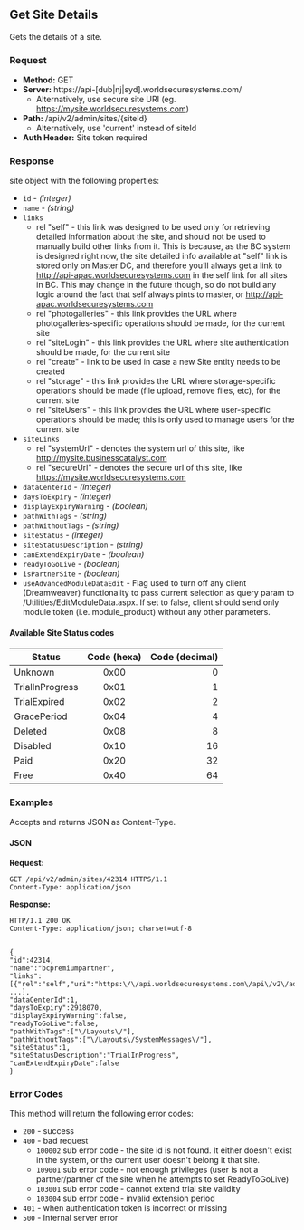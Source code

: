 ## Get Site Details

Gets the details of a site.

### Request

* **Method:** GET
* **Server:** https://api-[dub|nj|syd].worldsecuresystems.com/
  * Alternatively, use secure site URI (eg. https://mysite.worldsecuresystems.com)
* **Path:** /api/v2/admin/sites/{siteId}
	* Alternatively, use 'current' instead of siteId
* **Auth Header:** Site token required

### Response

site object with the following properties:
* `id` - *(integer)*
* `name` - *(string)*
* `links`
	* rel "self" - this link was designed to be used only for retrieving detailed information about the site, and should not be used to manually build other links from it. This is because, as the BC system is designed right now, the site detailed info available at "self" link is stored only on Master DC, and therefore you’ll always get a link to http://api-apac.worldsecuresystems.com in the self link for all sites in BC. This may change in the future though, so do not build any logic around the fact that self always pints to master, or http://api-apac.worldsecuresystems.com
	* rel "photogalleries" - this link provides the URL where photogalleries-specific operations should be made, for the current site
	* rel "siteLogin" - this link provides the URL where site authentication should be made, for the current site
	* rel "create" - link to be used in case a new Site entity needs to be created
	* rel "storage" - this link provides the URL where storage-specific operations should be made (file upload, remove files, etc), for the current site
	* rel "siteUsers" - this link provides the URL where user-specific operations should be made; this is only used to manage users for the current site
* `siteLinks`
	* rel "systemUrl" - denotes the system url of this site, like http://mysite.businesscatalyst.com
	* rel "secureUrl" - denotes the secure url of this site, like https://mysite.worldsecuresystems.com
* `dataCenterId` - *(integer)*
* `daysToExpiry` - *(integer)*
* `displayExpiryWarning` - *(boolean)*
* `pathWithTags` - *(string)*
* `pathWithoutTags` - *(string)*
* `siteStatus` - *(integer)*
* `siteStatusDescription` - *(string)*
* `canExtendExpiryDate` - *(boolean)*
* `readyToGoLive` - *(boolean)*
* `isPartnerSite` - *(boolean)*
* `useAdvancedModuleDataEdit` - Flag used to turn off any client (Dreamweaver) functionality to pass current selection as query param to /Utilities/EditModuleData.aspx. If set to false, client should send only module token (i.e. module_product) without any other parameters.

#### Available Site Status codes ####


| Status          | Code (hexa)   | Code (decimal) |
| -------------   |:-------------:| --------------:|
| Unknown         | 0x00		  | 0              |
| TrialInProgress | 0x01		  | 1              |
| TrialExpired	  | 0x02		  | 2              |
| GracePeriod     | 0x04		  | 4              |
| Deleted         | 0x08		  | 8              |
| Disabled        | 0x10		  | 16             |
| Paid			  | 0x20		  | 32             |
| Free			  | 0x40		  | 64             |

### Examples

Accepts and returns JSON as Content-Type.

#### JSON

**Request:**
~~~
GET /api/v2/admin/sites/42314 HTTPS/1.1
Content-Type: application/json
~~~

**Response:**
~~~
HTTP/1.1 200 OK
Content-Type: application/json; charset=utf-8
 
 
{
"id":42314,
"name":"bcpremiumpartner",
"links":[{"rel":"self","uri":"https:\/\/api.worldsecuresystems.com\/api\/v2\/admin\/sites\/42314"}, ...],
"dataCenterId":1,
"daysToExpiry":2918070,
"displayExpiryWarning":false,
"readyToGoLive":false,
"pathWithTags":["\/Layouts\/"],
"pathWithoutTags":["\/Layouts\/SystemMessages\/"],
"siteStatus":1,
"siteStatusDescription":"TrialInProgress",
"canExtendExpiryDate":false
}
~~~

### Error Codes

This method will return the following error codes:

* `200` - success
* `400` - bad request
	* `100002` sub error code - the site id is not found. It either doesn't exist in the system, or the current user doesn't belong it that site.
	* `109001` sub error code - not enough privileges (user is not a partner/partner of the site when he attempts to set ReadyToGoLive)
	* `103001` sub error code - cannot extend trial site validity
	* `103004` sub error code - invalid extension period
* `401` - when authentication token is incorrect or missing
* `500` - Internal server error
